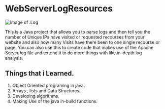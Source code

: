# WebServerLogResources
![Image of .Log](https://proxy.duckduckgo.com/iu/?u=https%3A%2F%2Fcdn0.iconfinder.com%2Fdata%2Ficons%2Ffile-extension-line-icon%2F100%2Flogb-512.png&f=1)

This is a Java project that allows you to parse logs and then tell you the number of Unique IPs have visited or requested recourses from your website and also how many Visits have there been to one single recourse or page. You can also use this to create code that makes use of the Apache Server log file and extend it to do more things with like in-depth log analysis.

## Things that i Learned.
1. Object Oriented programing in java. 
2. Arrays , lists and Data Structures.
3. Developing algorithms.
4. Making Use of the java in-build functions.
